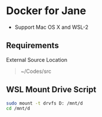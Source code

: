 # Docker for Jane
- Support Mac OS X and WSL-2

## Requirements
External Source Location
> ~/Codes/src

## WSL Mount Drive Script
```bash
sudo mount -t drvfs D: /mnt/d
cd /mnt/d
```